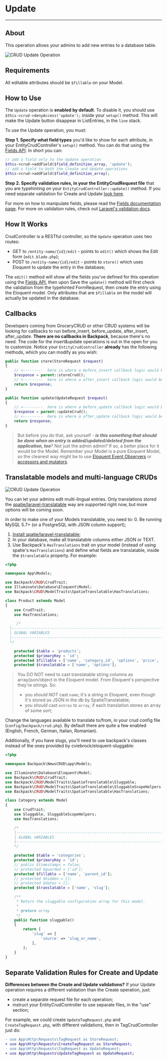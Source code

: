 # Update

---

<a name="about"></a>
## About

This operation allows your admins to add new entries to a database table.

![CRUD Update Operation](https://backpackforlaravel.com/uploads/screenshots/news_add.png)

<a name="requirements"></a>
## Requirements

All editable attributes should be ```$fillable``` on your Model.

<a name="how-to-use"></a>
## How to Use

The ```Update``` operation is **enabled by default**. To disable it, you should use ```$this->crud->denyAccess('update');``` inside your ```setup()``` method. This will make the Update button disappear in ListEntries, in the ```line``` stack.

To use the Update operation, you must:

**Step 1. Specify what field types** you'd like to show for each attribute, in your EntityCrudController's ```setup()``` method. You can do that using the [Fields API](/docs/{{version}}/crud-fields#fields-api). In short you can:

```php
// add a field only to the Update operation
$this->crud->addField($field_definition_array, 'update');
// add a field to both the Create and Update operations
$this->crud->addField($field_definition_array);
```

**Step 2. Specify validation rules, in your the EntityCrudRequest file** that you are typehinting on your ```EntityCrudController::update()``` method. If you need separate validation for Create and Update [look here](#separate-validation).

For more on how to manipulate fields, please read the [Fields documentation page](/docs/{{version}}/crud-fields). For more on validation rules, check out [Laravel's validation docs](https://laravel.com/docs/master/validation#available-validation-rules).

<a name="how-it-works"></a>
## How It Works

CrudController is a RESTful controller, so the ```Update``` operation uses two routes:
- GET to ```/entity-name/{id}/edit``` - points to ```edit()``` which shows the Edit form (```edit.blade.php```);
- POST to ```/entity-name/{id}/edit``` - points to ```store()``` which uses Eloquent to update the entry in the database;

The ```edit()``` method will show all the fields you've defined for this operation using the [Fields API](/docs/{{version}}/crud-fields#fields-api), then upon Save the ```update()``` method will first check the validation from the typehinted FormRequest, then create the entry using the Eloquent model. Only attributes that are ```$fillable``` on the model will actually be updated in the database.

<a name="callbacks"></a>
## Callbacks

Developers coming from GroceryCRUD or other CRUD systems will be looking for callbacks to run before_insert, before_update, after_insert, after_update. **There are no callbacks in Backpack**, because there's no need. The code for the insert&update operations is out in the open for you to customize. Notice your ```EntityCrudController``` **already** has the following methods, which you can modify as you wish:
```php
public function store(StoreRequest $request)
{
    // <---------  here is where a before_insert callback logic would be
    $response = parent::storeCrud();
    // <---------  here is where a after_insert callback logic would be
    return $response;
}

public function update(UpdateRequest $request)
{
    // <---------  here is where a before_update callback logic would be
    $response = parent::updateCrud();
    // <---------  here is where a after_update callback logic would be
    return $response;
}
```

>But before you do that, ask yourself - **_is this something that should be done when an entry is added/updated/deleted from the application, too_**? Not just the admin admin? If so, a better place for it would be the Model. Remember your Model is a pure Eloquent Model, so the cleanest way might be to use [Eloquent Event Observers](https://laravel.com/docs/5.5/eloquent#events) or [accessors and mutators](https://laravel.com/docs/master/eloquent-mutators#accessors-and-mutators).

<a name="translatable-models"></a>
## Translatable models and multi-language CRUDs

![CRUD Update Operation](https://backpackforlaravel.com/uploads/docs/operations/update_translatable.png)

You can let your admins edit multi-lingual entries. Only translations stored the [spatie/laravel-translatable](https://github.com/spatie/laravel-translatable) way are supported right now, but more options will be coming soon.

In order to make one of your Models translatable, you need to:
0. Be running MySQL 5.7+ (or a PostgreSQL with JSON column support);
1. [Install spatie/laravel-translatable](https://github.com/spatie/laravel-translatable#installation);
2. In your database, make all translatable columns either JSON or TEXT.
3. Use Backpack's ```HasTranslations``` trait on your model (instead of using spatie's ```HasTranslations```) and define what fields are translatable, inside the ```$translatable``` property. For example:

```php
<?php

namespace App\Models;

use Backpack\CRUD\CrudTrait;
use Illuminate\Database\Eloquent\Model;
use Backpack\CRUD\ModelTraits\SpatieTranslatable\HasTranslations;

class Product extends Model
{
    use CrudTrait;
    use HasTranslations;

     /*
  |--------------------------------------------------------------------------
  | GLOBAL VARIABLES
  |--------------------------------------------------------------------------
  */

    protected $table = 'products';
    protected $primaryKey = 'id';
    protected $fillable = ['name', 'category_id', 'options', 'price', 'tags'];
    protected $translatable = ['name', 'options'];
```

> You DO NOT need to cast translatable string columns as array/json/object in the Eloquent model. From Eloquent's perspective they're strings. So:
> - you _should NOT_ cast ```name```; it's a string in Eloquent, even though it's stored as JSON in the db by SpatieTranslatable;
> - you _should_ cast ```extras``` to ```array```, if each translation stores an array of some sort;

Change the languages available to translate to/from, in your crud config file (```config/backpack/crud.php```). By default there are quite a few enabled (English, French, German, Italian, Romanian).

Additionally, if you have slugs, you'll need to use backpack's classes instead of the ones provided by cviebrock/eloquent-sluggable:

```php
<?php

namespace Backpack\NewsCRUD\app\Models;

use Illuminate\Database\Eloquent\Model;
use Backpack\CRUD\CrudTrait;
use Backpack\CRUD\ModelTraits\SpatieTranslatable\Sluggable;
use Backpack\CRUD\ModelTraits\SpatieTranslatable\SluggableScopeHelpers;
use Backpack\CRUD\ModelTraits\SpatieTranslatable\HasTranslations;

class Category extends Model
{
    use CrudTrait;
    use Sluggable, SluggableScopeHelpers;
    use HasTranslations;

    /*
    |--------------------------------------------------------------------------
    | GLOBAL VARIABLES
    |--------------------------------------------------------------------------
    */

    protected $table = 'categories';
    protected $primaryKey = 'id';
    // public $timestamps = false;
    // protected $guarded = ['id'];
    protected $fillable = ['name', 'parent_id'];
    // protected $hidden = [];
    // protected $dates = [];
    protected $translatable = ['name', 'slug'];

    /**
     * Return the sluggable configuration array for this model.
     *
     * @return array
     */
    public function sluggable()
    {
        return [
            'slug' => [
                'source' => 'slug_or_name',
            ],
        ];
    }
}
```

<a name="separate-validation"></a>
## Separate Validation Rules for Create and Update

**Differences between the Create and Update validations?** If your Update operation requires a different validation than the Create operation, just:
- create a separate request file for each operation;
- instruct your EntityCrudController to use separate files, in the "use" section;

For example, we could create ```UpdateTagRequest.php``` and ```CreateTagRequest.php```, with different validations, then in TagCrudController just do:
```diff
- use App\Http\Requests\TagRequest as StoreRequest;
+ use App\Http\Requests\CreateTagRequest as StoreRequest;
- use App\Http\Requests\TagRequest as UpdateRequest;
+ use App\Http\Requests\UpdateTagRequest as UpdateRequest;
```
